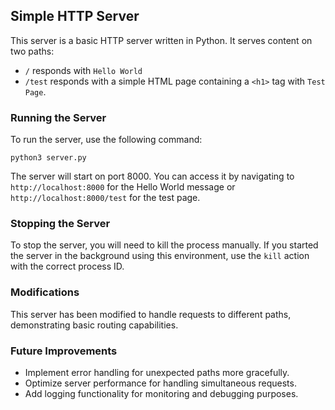 ## Simple HTTP Server

This server is a basic HTTP server written in Python. It serves content on two paths:

- `/` responds with `Hello World`
- `/test` responds with a simple HTML page containing a `<h1>` tag with `Test Page`.

### Running the Server
To run the server, use the following command:

```
python3 server.py
```

The server will start on port 8000. You can access it by navigating to `http://localhost:8000` for the Hello World message or `http://localhost:8000/test` for the test page.

### Stopping the Server
To stop the server, you will need to kill the process manually. If you started the server in the background using this environment, use the `kill` action with the correct process ID.

### Modifications
This server has been modified to handle requests to different paths, demonstrating basic routing capabilities.

### Future Improvements
- Implement error handling for unexpected paths more gracefully.
- Optimize server performance for handling simultaneous requests.
- Add logging functionality for monitoring and debugging purposes.
